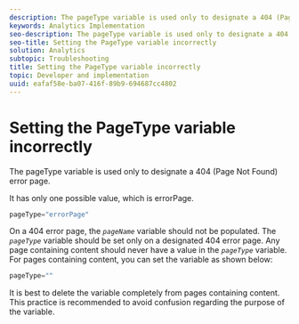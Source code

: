 ```yaml
---
description: The pageType variable is used only to designate a 404 (Page Not Found) error page.
keywords: Analytics Implementation
seo-description: The pageType variable is used only to designate a 404 (Page Not Found) error page.
seo-title: Setting the PageType variable incorrectly
solution: Analytics
subtopic: Troubleshooting
title: Setting the PageType variable incorrectly
topic: Developer and implementation
uuid: eafaf58e-ba07-416f-89b9-694687cc4802
---
```


# Setting the PageType variable incorrectly

The pageType variable is used only to designate a 404 (Page Not Found) error page.

 It has only one possible value, which is errorPage.

```js
pageType="errorPage"
```

On a 404 error page, the *`pageName`* variable should not be populated. The *`pageType`* variable should be set only on a designated 404 error page. Any page containing content should never have a value in the *`pageType`* variable. For pages containing content, you can set the variable as shown below: 

```js
pageType=""
```

It is best to delete the variable completely from pages containing content. This practice is recommended to avoid confusion regarding the purpose of the variable.
